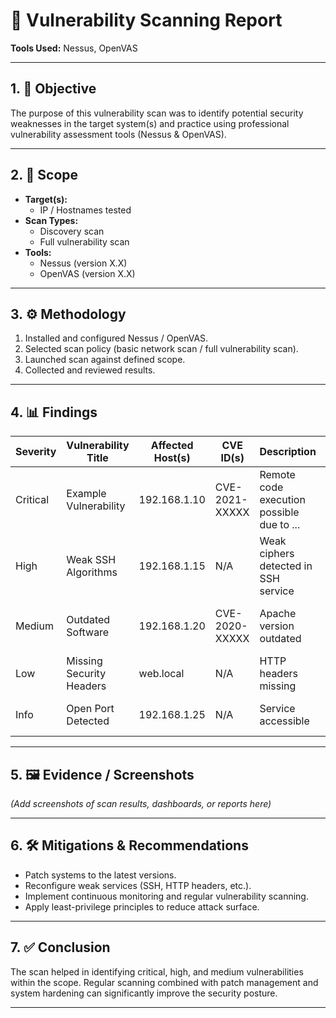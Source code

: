 # 🔎 Vulnerability Scanning Report  


**Tools Used:** Nessus, OpenVAS  

---

## 1. 🎯 Objective  
The purpose of this vulnerability scan was to identify potential security weaknesses in the target system(s) and practice using professional vulnerability assessment tools (Nessus & OpenVAS).  

---

## 2. 📌 Scope  
- **Target(s):**  
  - IP / Hostnames tested  
- **Scan Types:**  
  - Discovery scan  
  - Full vulnerability scan  
- **Tools:**  
  - Nessus (version X.X)  
  - OpenVAS (version X.X)  

---

## 3. ⚙️ Methodology  
1. Installed and configured Nessus / OpenVAS.  
2. Selected scan policy (basic network scan / full vulnerability scan).  
3. Launched scan against defined scope.  
4. Collected and reviewed results.  

---

## 4. 📊 Findings  

| Severity   | Vulnerability Title | Affected Host(s) | CVE ID(s) | Description | Suggested Fix |
|------------|---------------------|------------------|-----------|-------------|---------------|
| Critical   | Example Vulnerability | 192.168.1.10 | CVE-2021-XXXXX | Remote code execution possible due to ... | Apply latest security patch |
| High       | Weak SSH Algorithms | 192.168.1.15 | N/A | Weak ciphers detected in SSH service | Disable weak ciphers, use strong encryption |
| Medium     | Outdated Software   | 192.168.1.20 | CVE-2020-XXXXX | Apache version outdated | Update to latest stable version |
| Low        | Missing Security Headers | web.local | N/A | HTTP headers missing | Configure web server headers |
| Info       | Open Port Detected  | 192.168.1.25 | N/A | Service accessible | Monitor for suspicious activity |

---

## 5. 🖼️ Evidence / Screenshots  
*(Add screenshots of scan results, dashboards, or reports here)*  

---

## 6. 🛠️ Mitigations & Recommendations  
- Patch systems to the latest versions.  
- Reconfigure weak services (SSH, HTTP headers, etc.).  
- Implement continuous monitoring and regular vulnerability scanning.  
- Apply least-privilege principles to reduce attack surface.  

---

## 7. ✅ Conclusion  
The scan helped in identifying critical, high, and medium vulnerabilities within the scope. Regular scanning combined with patch management and system hardening can significantly improve the security posture.  

---
